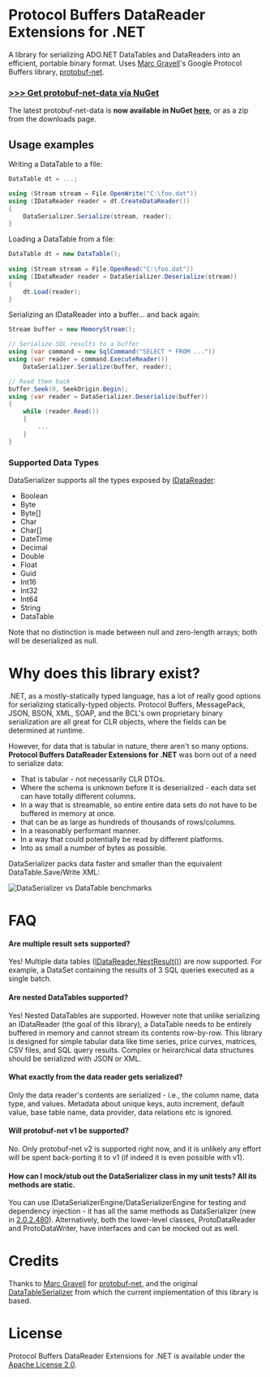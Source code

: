 Protocol Buffers DataReader Extensions for .NET
================================================

A library for serializing ADO.NET DataTables and DataReaders into an efficient, portable binary format. Uses [Marc Gravell](http://marcgravell.blogspot.com/)'s Google Protocol Buffers library, [protobuf-net](http://code.google.com/p/protobuf-net/). 


### [>>> Get protobuf-net-data via NuGet](http://nuget.org/List/Packages/protobuf-net-data)



The latest protobuf-net-data is **now available in NuGet [here](http://nuget.org/List/Packages/protobuf-net-data)**, or as a zip from the downloads page.

## Usage examples

Writing a DataTable to a file:

```csharp
DataTable dt = ...;

using (Stream stream = File.OpenWrite("C:\foo.dat"))
using (IDataReader reader = dt.CreateDataReader())
{
    DataSerializer.Serialize(stream, reader);
}
```
    
Loading a DataTable from a file:

```csharp
DataTable dt = new DataTable();
    
using (Stream stream = File.OpenRead("C:\foo.dat"))
using (IDataReader reader = DataSerializer.Deserialize(stream))
{
    dt.Load(reader);
}
```
Serializing an IDataReader into a buffer... and back again:

```csharp
Stream buffer = new MemoryStream();

// Serialize SQL results to a buffer
using (var command = new SqlCommand("SELECT * FROM ..."))
using (var reader = command.ExecuteReader())
    DataSerializer.Serialize(buffer, reader);

// Read them back
buffer.Seek(0, SeekOrigin.Begin);
using (var reader = DataSerializer.Deserialize(buffer))
{
    while (reader.Read())
    {
        ...
    }
}
```

### Supported Data Types

DataSerializer supports all the types exposed by [IDataReader](http://msdn.microsoft.com/en-us/library/system.data.idatareader.aspx):

* Boolean
* Byte
* Byte[]
* Char
* Char[]
* DateTime
* Decimal
* Double
* Float
* Guid
* Int16
* Int32
* Int64
* String
* DataTable

Note that no distinction is made between null and zero-length arrays; both will be deserialized as null.


# Why does this library exist?

.NET, as a mostly-statically typed language, has a lot of really good options for serializing statically-typed objects. Protocol Buffers, MessagePack, JSON, BSON, XML, SOAP, and the BCL's own proprietary binary serialization are all great for CLR objects, where the fields can be determined at runtime.

However, for data that is tabular in nature, there aren't so many options. **Protocol Buffers DataReader Extensions for .NET** was born out of a need to serialize data:

* That is tabular - not necessarily CLR DTOs.
* Where the schema is unknown before it is deserialized - each data set can have totally different columns.
* In a way that is streamable, so entire entire data sets do not have to be buffered in memory at once.
* that can be as large as hundreds of thousands of rows/columns.
* In a reasonably performant manner.
* In a way that could potentially be read by different platforms.
* Into as small a number of bytes as possible.

DataSerializer packs data faster and smaller than the equivalent DataTable.Save/Write XML:

![DataSerializer vs DataTable benchmarks](http://julana.richarddingwall.name/protobuf-net-data-benchmark-1.png "Benchmarks serializing and deserializing the DimCustomer table from the AdventureWorksDW2008R2 database on an i7 620 MacBook Pro running Windows 7.")

# FAQ

#### Are multiple result sets supported?
Yes! Multiple data tables ([IDataReader.NextResult()](http://msdn.microsoft.com/en-us/library/system.data.idatareader.nextresult.aspx)) are now supported. For example, a DataSet containing the results of 3 SQL queries executed as a single batch.

#### Are nested DataTables supported?
Yes! Nested DataTables are supported. However note that unlike serializing an IDataReader (the goal of this library), a DataTable needs to be entirely buffered in memory and cannot stream its contents row-by-row. This library is designed for simple tabular data like time series, price curves, matrices, CSV files, and SQL query results. Complex or heirarchical data structures should be serialized with JSON or XML.

#### What exactly from the data reader gets serialized?
Only the data reader's contents are serialized - i.e., the column name, data type, and values. Metadata about unique keys, auto increment, default value, base table name, data provider, data relations etc is ignored.

#### Will protobuf-net v1 be supported?
No. Only protobuf-net v2 is supported right now, and it is unlikely any effort will be spent back-porting it to v1 (if indeed it is even possible with v1).

#### How can I mock/stub out the DataSerializer class in my unit tests? All its methods are static.
You can use IDataSerializerEngine/DataSerializerEngine for testing and dependency injection - it has all the same methods as DataSerializer (new in [2.0.2.480](https://nuget.org/packages/protobuf-net-data/2.0.2.480)). Alternatively, both the lower-level classes, ProtoDataReader and ProtoDataWriter, have interfaces and can be mocked out as well.

# Credits

Thanks to [Marc Gravell](http://marcgravell.blogspot.com/) for [protobuf-net](http://code.google.com/p/protobuf-net/), and the original [DataTableSerializer](http://code.google.com/p/protobuf-net/source/browse/trunk/DataTableSerializer) from which the current implementation of this library is based.

# License

Protocol Buffers DataReader Extensions for .NET is available under the [Apache License 2.0](http://www.apache.org/licenses/LICENSE-2.0).
